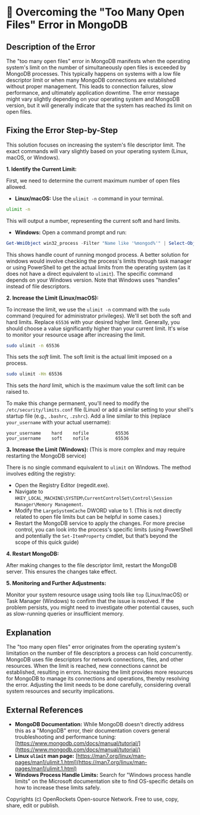 # 🐞 Overcoming the "Too Many Open Files" Error in MongoDB


## Description of the Error

The "too many open files" error in MongoDB manifests when the operating system's limit on the number of simultaneously open files is exceeded by MongoDB processes. This typically happens on systems with a low file descriptor limit or when many MongoDB connections are established without proper management. This leads to connection failures, slow performance, and ultimately application downtime.  The error message might vary slightly depending on your operating system and MongoDB version, but it will generally indicate that the system has reached its limit on open files.


## Fixing the Error Step-by-Step

This solution focuses on increasing the system's file descriptor limit.  The exact commands will vary slightly based on your operating system (Linux, macOS, or Windows).

**1. Identify the Current Limit:**

First, we need to determine the current maximum number of open files allowed.

* **Linux/macOS:** Use the `ulimit -n` command in your terminal.

```bash
ulimit -n
```
This will output a number, representing the current soft and hard limits.


* **Windows:** Open a command prompt and run:

```powershell
Get-WmiObject win32_process -Filter "Name like '%mongod%'" | Select-Object -ExpandProperty handlecount
```
This shows handle count of running mongod process.  A better solution for windows would involve checking the process's limits through task manager or using PowerShell to get the actual limits from the operating system (as it does not have a direct equivalent to `ulimit`).  The specific command depends on your Windows version.  Note that Windows uses "handles" instead of file descriptors.


**2. Increase the Limit (Linux/macOS):**

To increase the limit, we use the `ulimit -n` command with the `sudo` command (required for administrator privileges).  We'll set both the soft and hard limits.  Replace `65536` with your desired higher limit.  Generally, you should choose a value significantly higher than your current limit.  It's wise to monitor your resource usage after increasing the limit.

```bash
sudo ulimit -n 65536
```
This sets the *soft* limit. The soft limit is the actual limit imposed on a process.


```bash
sudo ulimit -Hn 65536
```
This sets the *hard* limit, which is the maximum value the soft limit can be raised to.

To make this change permanent, you'll need to modify the `/etc/security/limits.conf` file (Linux) or add a similar setting to your shell's startup file (e.g., `.bashrc`, `.zshrc`).  Add a line similar to this (replace `your_username` with your actual username):

```
your_username    hard    nofile          65536
your_username    soft    nofile          65536
```


**3. Increase the Limit (Windows):**  (This is more complex and may require restarting the MongoDB service)

There is no single command equivalent to `ulimit` on Windows.  The method involves editing the registry:

* Open the Registry Editor (regedit.exe).
* Navigate to `HKEY_LOCAL_MACHINE\SYSTEM\CurrentControlSet\Control\Session Manager\Memory Management`.
* Modify the `LargeSystemCache` DWORD value to 1. (This is not directly related to open file limits but can be helpful in some cases.)
* Restart the MongoDB service to apply the changes. For more precise control, you can look into the process's specific limits (using PowerShell and potentially the `Set-ItemProperty` cmdlet, but that’s beyond the scope of this quick guide)


**4. Restart MongoDB:**

After making changes to the file descriptor limit, restart the MongoDB server.  This ensures the changes take effect.



**5. Monitoring and Further Adjustments:**

Monitor your system resource usage using tools like `top` (Linux/macOS) or Task Manager (Windows) to confirm that the issue is resolved.  If the problem persists, you might need to investigate other potential causes, such as slow-running queries or insufficient memory.


## Explanation

The "too many open files" error originates from the operating system's limitation on the number of file descriptors a process can hold concurrently.  MongoDB uses file descriptors for network connections, files, and other resources. When the limit is reached, new connections cannot be established, resulting in errors. Increasing the limit provides more resources for MongoDB to manage its connections and operations, thereby resolving the error.  Adjusting the limit needs to be done carefully, considering overall system resources and security implications.


## External References

* **MongoDB Documentation:**  While MongoDB doesn't directly address this as a "MongoDB" error, their documentation covers general troubleshooting and performance tuning: [https://www.mongodb.com/docs/manual/tutorial/](https://www.mongodb.com/docs/manual/tutorial/)
* **Linux `ulimit` man page:** [https://man7.org/linux/man-pages/man1/ulimit.1.html](https://man7.org/linux/man-pages/man1/ulimit.1.html)
* **Windows Process Handle Limits:** Search for "Windows process handle limits" on the Microsoft documentation site to find OS-specific details on how to increase these limits safely.


Copyrights (c) OpenRockets Open-source Network. Free to use, copy, share, edit or publish.

